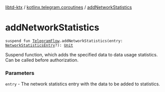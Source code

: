 [libtd-ktx](../index.md) / [kotlinx.telegram.coroutines](index.md) / [addNetworkStatistics](./add-network-statistics.md)

# addNetworkStatistics

`suspend fun `[`TelegramFlow`](../kotlinx.telegram.core/-telegram-flow/index.md)`.addNetworkStatistics(entry: `[`NetworkStatisticsEntry`](https://tdlibx.github.io/td/docs/org/drinkless/td/libcore/telegram/TdApi/NetworkStatisticsEntry.html)`?): `[`Unit`](https://kotlinlang.org/api/latest/jvm/stdlib/kotlin/-unit/index.html)

Suspend function, which adds the specified data to data usage statistics. Can be called before
authorization.

### Parameters

`entry` - The network statistics entry with the data to be added to statistics.
